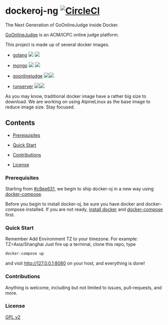 # dockeroj-ng [![CircleCI](https://circleci.com/gh/ZJGSU-Open-Source/docker-oj.svg?style=svg)](https://circleci.com/gh/ZJGSU-Open-Source/docker-oj)

The Next Generation of GoOnlineJudge inside Docker.

[GoOnlineJudge](https://github.com/ZJGSU-ACM/GoOnlineJudge) is an ACM/ICPC online judge platform.

This project is made up of several docker images.

+ [golang](https://hub.docker.com/_/golang/)   [![](https://images.microbadger.com/badges/version/golang.svg)](https://microbadger.com/images/golang "Get your own version badge on microbadger.com") [![](https://images.microbadger.com/badges/image/golang.svg)](https://microbadger.com/images/golang "Get your own image badge on microbadger.com")

+ [mongo](https://hub.docker.com/_/mongo/)    [![](https://images.microbadger.com/badges/version/mongo.svg)](https://microbadger.com/images/mongo "Get your own version badge on microbadger.com") [![](https://images.microbadger.com/badges/image/mongo.svg)](https://microbadger.com/images/mongo "Get your own image badge on microbadger.com")

+ [goonlinejudge](https://hub.docker.com/r/clarkzjw/goonlinejudge/) [![](https://images.microbadger.com/badges/version/happier233/goonlinejudge.svg)](https://microbadger.com/images/happier233/goonlinejudge "Get your own version badge on microbadger.com")[![](https://images.microbadger.com/badges/image/happier233/goonlinejudge.svg)](https://microbadger.com/images/happier233/goonlinejudge "Get your own image badge on microbadger.com")

+ [runserver](https://hub.docker.com/r/clarkzjw/runserver/) [![](https://images.microbadger.com/badges/version/happier233/runserver.svg)](https://microbadger.com/images/happier233/runserver "Get your own version badge on microbadger.com")[![](https://images.microbadger.com/badges/image/happier233/runserver.svg)](https://microbadger.com/images/happier233/runserver "Get your own image badge on microbadger.com")

As you may know, traditional docker image have a rather big size to download. We are working on using AlpineLinux as the base image to reduce image size. Stay focused.

## Contents

+ [Prerequisites](https://github.com/ZJGSU-ACM/docker-oj#prerequisites)

+ [Quick Start](https://github.com/ZJGSU-ACM/docker-oj#quick-start)

+ [Contributions](https://github.com/ZJGSU-ACM/docker-oj#contributions)

+ [License](https://github.com/ZJGSU-ACM/docker-oj#license)

### Prerequisites

Starting from [#c6ee631](https://github.com/ZJGSU-ACM/docker-oj/commit/c6ee63176e34fc4b459320ef67ba6a096d144e09), we begin to ship docker-oj in a new way using [docker-compose](https://docs.docker.com/compose/).

Before you begin to install docker-oj, be sure you have docker and docker-compose installed. If you are not ready, [install docker](https://docs.docker.com/engine/installation/linux/ubuntulinux/) and [docker-compose](https://docs.docker.com/compose/install/) first.

### Quick Start
Remember Add Environment TZ to your timezone. For example: TZ=Asia/Shanghai
Just fire up a terminal, clone this repo, type
```bash
docker-compose up
```
and visit http://127.0.0.1:8080 on your host, and everything is done!

### Contributions

Anything is welcome, including but not limited to issues, pull-requests, and more.

### License

[GPL v2](LICENSE)
